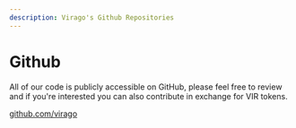 ```yaml
---
description: Virago's Github Repositories
---
```


# Github

All of our code is publicly accessible on GitHub, please feel free to review and if you're interested you can also contribute in exchange for VIR tokens.

[github.com/virago](https://github.com/virago)
